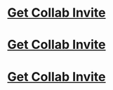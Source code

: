 # [Get Collab Invite](http://localhost:3000?owner=swellander&repo=acme-store&installation_id=37447886)

# [Get Collab Invite](https://repogate.vercel.app?owner=swellander&repo=acme-store&installation_id=48419546)

# [Get Collab Invite](https://repogate.vercel.app?owner=swellander&repo=acme-store&installation_id=48419546)
